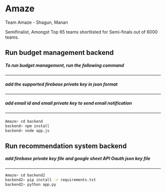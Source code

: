 
# Amaze

Team Amaze - Shagun, Manan

Semifinalist, Amongst Top 65 teams shortlisted for Semi-finals out of 6000 teams.


## Run budget management backend

##### To run budget management, run the following command
---------------
##### add the supported firebase private key  in json format
-------------------
##### add email id and email private key to send email notification
--------------
####

```bash
Amaze> cd backend
backend> npm install
backend> node app.js
```


## Run recommendation system backend

##### add firebase private key file and google sheet API Oauth json key file 

####

-----


```bash
Amaze> cd backend2
backend2> pip install -r requirements.txt
backend2> python app.py
```


